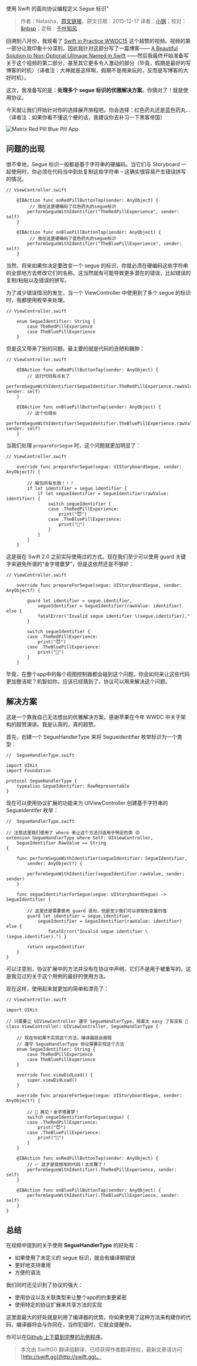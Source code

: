 使用 Swift 的面向协议编程定义 Segue 标识"

> 作者：Natasha，[原文链接](https://www.natashatherobot.com/protocol-oriented-segue-identifiers-swift/)，原文日期：2015-12-17
> 译者：[小锅](http://www.jianshu.com/users/3b40e55ec6d5/latest_articles)；校对：[&nbsp](https://github.com/initiOSJava)；定稿：[千叶知风](http://weibo.com/xiaoxxiao)
  









回溯到八月份，我观看了 [Swift in Practice WWDC15](https://developer.apple.com/videos/play/wwdc2015-411/) 这个超赞的视频。视频的第一部分让我印象十分深刻，因此我针对这部分写了一篇博客—— [A Beautiful Solution to Non-Optional UIImage Named in Swift](http://natashatherobot.com/non-optional-uiimage-named-swift/) ——然后我最终开始准备写关于这个视频的第二部分，甚至其它更多令人激动的部分（毕竟，假期是最好的写博客的时机）（译者注：大神就是这样啊，假期不是用来玩的，反而是写博客的大好时机）。


这次，我准备写的是：**处理多个 segue 标识的优雅解决方案**。你猜对了！就是使用协议。

今天就让我们开始针对你的选择展开旅程吧。你会选择：红色药丸还是蓝色药丸...（译者注：如果你看不懂这个梗的话，我建议你去补习一下黑客帝国）

![Matrix Red Pill Blue Pill App](http://swift.gg/img/articles/protocol-oriented-segue-identifiers-swift/Simulator-Screen-Shot-Dec-18-2015-3.35.43-PM-768x432.png1454286916.1355195)

## 问题的出现

很不幸地，Segue 标识一般都是基于字符串的硬编码。当它们与 Storyboard 一起使用时，你必须在代码当中到处复制这些字符串 – 这确实很容易产生错误拼写的情况。

    
    // ViewController.swift
        
        @IBAction func onRedPillButtonTap(sender: AnyObject) {
        	 // 我在这里硬编码了红色药丸的segue标识
            performSegueWithIdentifier("TheRedPillExperience", sender: self)
        }
     
        @IBAction func onBluePillButtonTap(sender: AnyObject) {
        	 // 我在这里硬编码了蓝色药丸的segue标识
            performSegueWithIdentifier("TheBluePillExperience", sender: self)
        }

当然，将来如果你决定要改变一个 segue 的标识，你就必须在硬编码这些字符串的全部地方去修改它们的名称。这当然就有可能导致更多潜在的错误，比如错误的复制/粘贴以及错误的拼写。

为了减少错误情况的发生，当一个 ViewController 中使用到了多个 segue 的标识时，我都使用枚举来处理。

    
    // ViewController.swift
     
        enum SegueIdentifier: String {
            case TheRedPillExperience
            case TheBluePillExperience
        }

但是这又带来了别的问题。最主要的就是代码的丑陋和臃肿：

    
    // ViewController.swift
        
        @IBAction func onRedPillButtonTap(sender: AnyObject) {
            // 这行代码有点长了
            performSegueWithIdentifier(SegueIdentifier.TheRedPillExperience.rawValue, sender: self)
        }
     
        @IBAction func onBluePillButtonTap(sender: AnyObject) {
            // 这个也很长
            performSegueWithIdentifier(SegueIdentifier.TheBluePillExperience.rawValue, sender: self)
        }

当我们处理 `prepareForSegue` 时，这个问题就更加明显了：

    
    // ViewController.swift
     
        override func prepareForSegue(segue: UIStoryboardSegue, sender: AnyObject?) {
            
            // 解包所有东西！！！
            if let identifier = segue.identifier {
                if let segueIdentifier = SegueIdentifier(rawValue: identifier) {
                    switch segueIdentifier {
                    case .TheRedPillExperience:
                        print("😈")
                    case .TheBluePillExperience:
                        print("👼")
                    }
                }
            }
        }

这是我在 Swift 2.0 之前实际使用过的方式。现在我们至少可以使用 guard 关键字来避免所谓的“金字塔噩梦”，但是这依然还是不够好：

    
    // ViewController.swift
    
        override func prepareForSegue(segue: UIStoryboardSegue, sender: AnyObject?) {
            
            guard let identifier = segue.identifier,
                segueIdentifier = SegueIdentifier(rawValue: identifier) else {
                fatalError("Invalid segue identifier \(segue.identifier)."
            }
            
            switch segueIdentifier {
            case .TheRedPillExperience:
                print("😈")
            case .TheBluePillExperience:
                print("👼")
            }
        }

毕竟，在整个app中的每个视图控制器都会碰到这个问题。你会如何来让这些代码更加整洁呢？机智如你，应该已经猜到了，协议可以用来解决这个问题。

## 解决方案

这是一个靠我自己无法想出的优雅解决方案。感谢苹果在今年 WWDC 中关于架构的超赞演讲。我是认真的，真的超赞。

首先，创建一个 SegueHandlerType 来将 Segueidentifier 枚举标识为一个类型：

    
    //  SegueHandlerType.swift
     
    import UIKit
    import Foundation
     
    protocol SegueHandlerType {
        typealias SegueIdentifier: RawRepresentable
    }

现在可以使用协议扩展的功能来为 UIViewController 创建基于字符串的 Segueidentifer 枚举：

    
    //  SegueHandlerType.swift
     
    // 注意这里我们使用了 where 来让这个方法只适用于特定的类 😍
    extension SegueHandlerType where Self: UIViewController,
        SegueIdentifier.RawValue == String
    {
        
        func performSegueWithIdentifier(segueIdentifier: SegueIdentifier,
            sender: AnyObject?) {
            
            performSegueWithIdentifier(segueIdentifier.rawValue, sender: sender)
        }
        
        func segueIdentifierForSegue(segue: UIStoryboardSegue) -> SegueIdentifier {
            
            // 这里还是需要使用 guard 语句，但是至少我们可以获取到变量的值  
            guard let identifier = segue.identifier,
                segueIdentifier = SegueIdentifier(rawValue: identifier) else { 
                    fatalError("Invalid segue identifier \(segue.identifier).") }
            
            return segueIdentifier
        }
    }

可以注意到，协议扩展中的方法并没有在协议中声明，它们不是用于被重写的。这是我见过的关于这个用例的最好的使用方法。

现在这样，使用起来就更加的简单和漂亮了：

    
    // ViewController.swift
     
    import UIKit
     
    // 只需要让 UIViewController 遵守 SegueHandlerType，简直太 easy 了有没有 🎂
    class ViewController: UIViewController, SegueHandlerType {
     
        // 现在你如果不实现这个方法，编译器就会报错
        // 遵守 SegueHandlerType 协议需要实现这个方法
        enum SegueIdentifier: String {
            case TheRedPillExperience
            case TheBluePillExperience
        }
        
        override func viewDidLoad() {
            super.viewDidLoad()
        }
        
        override func prepareForSegue(segue: UIStoryboardSegue, sender: AnyObject?) {
            
            // 🎉 再见！金字塔噩梦！
            switch segueIdentifierForSegue(segue) {
            case .TheRedPillExperience:
                print("😈")
            case .TheBluePillExperience:
                print("👼")
            }
        }
        
        @IBAction func onRedPillButtonTap(sender: AnyObject) {
            // ✅ 这才是我想写的代码！太优雅了！
            performSegueWithIdentifier(.TheRedPillExperience, sender: self)
        }
     
        @IBAction func onBluePillButtonTap(sender: AnyObject) {
            performSegueWithIdentifier(.TheBluePillExperience, sender: self)
        }
    }

## 总结

在视频中提到的关于使用 **SegueHandlerType** 的好处有：

* 如果使用了未定义的 segue 标识，就会有编译期错误
* 更好地支持重用
* 方便的语法

我们同时还见识到了协议的强大：

* 使用协议以及关联类型来让整个app的约束更紧密
* 使用特定的协议扩展来共享方法的实现

这里面最大的好处就是利用了编译器的优势。你如果使用了这种方法来构建你的代码，编译器将会与你同在，当你犯错时，它就会提醒你。

你可以在[Github 上下载到完整的示例程序](https://github.com/NatashaTheRobot/POSegueIdentifiers)。
> 本文由 SwiftGG 翻译组翻译，已经获得作者翻译授权，最新文章请访问 [http://swift.gg](http://swift.gg)。
